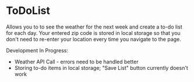 # ToDoList
Allows you to to see the weather for the next week and create a to-do list for each day. Your entered zip code is stored in local storage so that you don't need to re-enter your location every time you navigate to the page.

Development In Progress:
- Weather API Call - errors need to be handled better
- Storing to-do items in local storage; "Save List" button currently doesn't work
